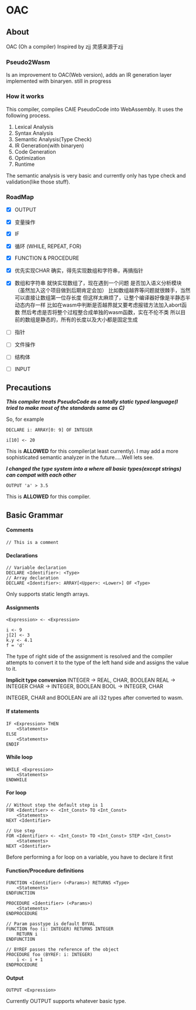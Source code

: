 # OAC

## About

OAC (Oh a compiler)
Inspired by zjj
灵感来源于zjj


### Pseudo2Wasm
Is an improvement to OAC(Web version),
adds an IR generation layer implemented with binaryen.
still in progress

### How it works
This compiler, compiles CAIE PseudoCode into WebAssembly.
It uses the following process.
1. Lexical Analysis
2. Syntax Analysis
3. Semantic Analysis(Type Check)
4. IR Generation(with binaryen)
5. Code Generation
6. Optimization
7. Runtime

The semantic analysis is very basic and currently only has type check and validation(like those stuff).

### RoadMap
- [x] OUTPUT
- [x] 变量操作
- [x] IF
- [x] 循环 (WHILE, REPEAT, FOR)
- [x] FUNCTION & PROCEDURE 
- [x] 优先实现CHAR
确实，得先实现数组和字符串，再搞指针
- [x] 数组和字符串
就快实现数组了，现在遇到一个问题
是否加入语义分析模块（虽然加入这个项目做到后期肯定会加）
比如数组越界等问题就很棘手，当然可以直接让数组第一位存长度
但这样太麻烦了，让整个编译器好像是半静态半动态内存一样
比如在wasm中判断是否越界就又要考虑报错方法加入abort函数
然后考虑是否将整个过程整合成单独的wasm函数，实在不伦不类
所以目前的数组是静态的，所有的长度以及大小都是固定生成
- [ ] 指针
- [ ] 文件操作
- [ ] 结构体

- [ ] INPUT

## Precautions

***This compiler treats PseudoCode as a totally static typed language(I tried to make most of the standards same as C)***

So, for example
```
DECLARE i: ARRAY[0: 9] OF INTEGER

i[10] <- 20
```
This is **ALLOWED** for this compiler(at least currently).
I may add a more sophisticated semantic analyzer in the future.....Well lets see.

***I changed the type system into a where all basic types(except strings) can compat with each other***
```
OUTPUT 'a' > 3.5
```
This is **ALLOWED** for this compiler.

## Basic Grammar

#### Comments
```
// This is a comment
```

#### Declarations
```
// Variable declaration
DECLARE <Identifier>: <Type>
// Array declaration
DECLARE <Identifier>: ARRAY[<Upper>: <Lower>] OF <Type>
```
Only supports static length arrays.

#### Assignments
```
<Expression> <- <Expression>

i <- 9
j[2] <- 3
k.y <- 4.1
f = 'd'
```
The type of right side of the assignment is resolved and the compiler attempts to convert it to the type of the left hand side and assigns the value to it.

**Implicit type conversion**
INTEGER -> REAL, CHAR, BOOLEAN
REAL -> INTEGER
CHAR -> INTEGER, BOOLEAN
BOOL -> INTEGER, CHAR

INTEGER, CHAR and BOOLEAN are all i32 types after converted to wasm.

#### If statements
```
IF <Expression> THEN
    <Statements>
ELSE
    <Statements>
ENDIF
```

#### While loop
```
WHILE <Expression>
    <Statements>
ENDWHILE
```

#### For loop
```
// Without step the default step is 1
FOR <Identifier> <- <Int_Const> TO <Int_Const>
    <Statements>
NEXT <Identifier>

// Use step
FOR <Identifier> <- <Int_Const> TO <Int_Const> STEP <Int_Const>
    <Statements>
NEXT <Identifier>
```
Before performing a for loop on a variable, you have to declare it first

#### Function/Procedure definitions
```
FUNCTION <Identifier> (<Params>) RETURNS <Type>
    <Statements>
ENDFUNCTION

PROCEDURE <Identifier> (<Params>)
    <Statements>
ENDPROCEDURE

// Param passtype is default BYVAL
FUNCTION foo (i: INTEGER) RETURNS INTEGER
    RETURN i
ENDFUNCTION

// BYREF passes the reference of the object
PROCEDURE foo (BYREF: i: INTEGER)
    i <- i + 1
ENDPROCEDURE
```

#### Output
```
OUTPUT <Expression>
```
Currently OUTPUT supports whatever basic type.

